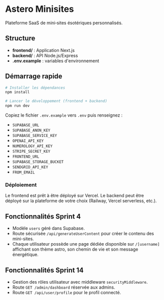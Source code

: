 # Astero Minisites

Plateforme SaaS de mini‑sites ésotériques personnalisés.

## Structure
- **frontend/** : Application Next.js
- **backend/** : API Node.js/Express
- **.env.example** : variables d'environnement

## Démarrage rapide
```bash
# Installer les dépendances
npm install

# Lancer le développement (frontend + backend)
npm run dev
```

Copiez le fichier `.env.example` vers `.env` puis renseignez :
- `SUPABASE_URL`
- `SUPABASE_ANON_KEY`
- `SUPABASE_SERVICE_KEY`
- `OPENAI_API_KEY`
- `NUMEROLOGY_API_KEY`
- `STRIPE_SECRET_KEY`
- `FRONTEND_URL`
- `SUPABASE_STORAGE_BUCKET`
- `SENDGRID_API_KEY`
- `FROM_EMAIL`

### Déploiement
Le frontend est prêt à être déployé sur Vercel. Le backend peut être déployé sur la plateforme de votre choix (Railway, Vercel serverless, etc.).

## Fonctionnalités Sprint 4
- Modèle `users` géré dans Supabase.
- Route sécurisée `/api/generateUserContent` pour créer le contenu des mini-sites.
- Chaque utilisateur possède une page dédiée disponible sur `/[username]` affichant son thème astro, son chemin de vie et son message énergétique.

## Fonctionnalités Sprint 14
- Gestion des rôles utilisateur avec middleware `securityMiddleware`.
- Route `GET /admin/dashboard` réservée aux admins.
- Route `GET /api/user/profile` pour le profil connecté.

